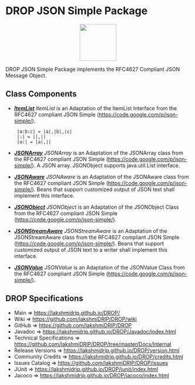 # DROP JSON Simple Package

<p align="center"><img src="https://github.com/lakshmiDRIP/DROP/blob/master/DRIP_Logo.gif?raw=true" width="100"></p>

DROP JSON Simple Package implements the RFC4627 Compliant JSON Message Object.

## Class Components

 * [***ItemList***](https://github.com/lakshmiDRIP/DROP/tree/master/src/main/java/org/drip/json/simple/ItemList.java)
 <i>ItemList</i> is an Adaptation of the ItemList Interface from the RFC4627 compliant JSON Simple (https://code.google.com/p/json-simple/).

 		|a:b:c| = |a|,|b|,|c|
 		|:| = ||,||
 		|a:| = |a|,||

 * [***JSONArray***](https://github.com/lakshmiDRIP/DROP/tree/master/src/main/java/org/drip/json/simple/JSONArray.java)
 <i>JSONArray</i> is an Adaptation of the JSONArray class from the RFC4627 compliant JSON Simple (https://code.google.com/p/json-simple/). A JSON array. JSONObject supports java.util.List interface.

 * [***JSONAware***](https://github.com/lakshmiDRIP/DROP/tree/master/src/main/java/org/drip/json/simple/JSONAware.java)
 <i>JSONAware</i> is an Adaptation of the JSONAware class from the RFC4627 compliant JSON Simple 
 (https://code.google.com/p/json-simple/). Beans that support customized output of JSON text shall implement
 this interface.

 * [***JSONObject***](https://github.com/lakshmiDRIP/DROP/tree/master/src/main/java/org/drip/json/simple/JSONObject.java)
 <i>JSONObject</i> is an Adaptation of the JSONObject Class from the RFC4627 compliant JSON Simple (https://code.google.com/p/json-simple/).

 * [***JSONStreamAware***](https://github.com/lakshmiDRIP/DROP/tree/master/src/main/java/org/drip/json/simple/JSONStreamAware.java)
 <i>JSONStreamAware</i> is an Adaptation of the JSONStreamAware class from the RFC4627 compliant JSON Simple
 (https://code.google.com/p/json-simple/). Beans that support customized output of JSON text to a writer
 shall implement this interface.

 * [***JSONValue***](https://github.com/lakshmiDRIP/DROP/tree/master/src/main/java/org/drip/json/simple/JSONValue.java)
 <i>JSONValue</i> is an Adaptation of the JSONValue Class from the RFC4627 compliant JSON Simple
 (https://code.google.com/p/json-simple/).


## DROP Specifications

 * Main                     => https://lakshmidrip.github.io/DROP/
 * Wiki                     => https://github.com/lakshmiDRIP/DROP/wiki
 * GitHub                   => https://github.com/lakshmiDRIP/DROP
 * Javadoc                  => https://lakshmidrip.github.io/DROP/Javadoc/index.html
 * Technical Specifications => https://github.com/lakshmiDRIP/DROP/tree/master/Docs/Internal
 * Release Versions         => https://lakshmidrip.github.io/DROP/version.html
 * Community Credits        => https://lakshmidrip.github.io/DROP/credits.html
 * Issues Catalog           => https://github.com/lakshmiDRIP/DROP/issues
 * JUnit                    => https://lakshmidrip.github.io/DROP/junit/index.html
 * Jacoco                   => https://lakshmidrip.github.io/DROP/jacoco/index.html
